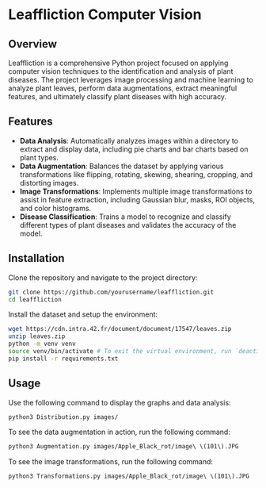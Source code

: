 # Leaffliction Computer Vision

## Overview
Leaffliction is a comprehensive Python project focused on applying computer vision techniques to the identification and analysis of plant diseases. The project leverages image processing and machine learning to analyze plant leaves, perform data augmentations, extract meaningful features, and ultimately classify plant diseases with high accuracy.

## Features
- **Data Analysis**: Automatically analyzes images within a directory to extract and display data, including pie charts and bar charts based on plant types.
- **Data Augmentation**: Balances the dataset by applying various transformations like flipping, rotating, skewing, shearing, cropping, and distorting images.
- **Image Transformations**: Implements multiple image transformations to assist in feature extraction, including Gaussian blur, masks, ROI objects, and color histograms.
- **Disease Classification**: Trains a model to recognize and classify different types of plant diseases and validates the accuracy of the model.

## Installation

Clone the repository and navigate to the project directory:
```bash
git clone https://github.com/yourusername/leaffliction.git
cd leaffliction
```

Install the dataset and setup the environment:
```bash
wget https://cdn.intra.42.fr/document/document/17547/leaves.zip
unzip leaves.zip
python -m venv venv
source venv/bin/activate # To exit the virtual environment, run `deactivate`
pip install -r requirements.txt
```

## Usage

Use the following command to display the graphs and data analysis:
```bash
python3 Distribution.py images/
```

To see the data augmentation in action, run the following command:
```bash
python3 Augmentation.py images/Apple_Black_rot/image\ \(101\).JPG
```

To see the image transformations, run the following command:
```bash
python3 Transformations.py images/Apple_Black_rot/image\ \(101\).JPG
```